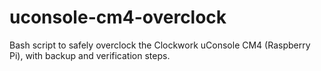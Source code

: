 # uconsole-cm4-overclock
Bash script to safely overclock the Clockwork uConsole CM4 (Raspberry Pi), with backup and verification steps.

